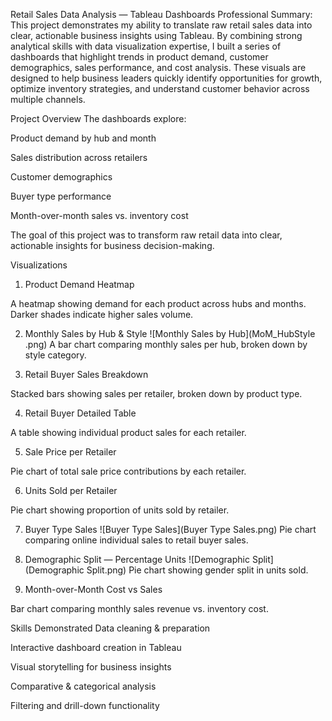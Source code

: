 Retail Sales Data Analysis — Tableau Dashboards
Professional Summary:
This project demonstrates my ability to translate raw retail sales data into clear, actionable business insights using Tableau. By combining strong analytical skills with data visualization expertise, I built a series of dashboards that highlight trends in product demand, customer demographics, sales performance, and cost analysis. These visuals are designed to help business leaders quickly identify opportunities for growth, optimize inventory strategies, and understand customer behavior across multiple channels.

Project Overview
The dashboards explore:

Product demand by hub and month

Sales distribution across retailers

Customer demographics

Buyer type performance

Month-over-month sales vs. inventory cost

The goal of this project was to transform raw retail data into clear, actionable insights for business decision-making.

Visualizations
1. Product Demand Heatmap

A heatmap showing demand for each product across hubs and months. Darker shades indicate higher sales volume.

2. Monthly Sales by Hub & Style
![Monthly Sales by Hub](MoM_HubStyle .png)
A bar chart comparing monthly sales per hub, broken down by style category.

3. Retail Buyer Sales Breakdown

Stacked bars showing sales per retailer, broken down by product type.

4. Retail Buyer Detailed Table

A table showing individual product sales for each retailer.

5. Sale Price per Retailer

Pie chart of total sale price contributions by each retailer.

6. Units Sold per Retailer

Pie chart showing proportion of units sold by retailer.

7. Buyer Type Sales
![Buyer Type Sales](Buyer Type Sales.png)
Pie chart comparing online individual sales to retail buyer sales.

8. Demographic Split — Percentage Units
![Demographic Split](Demographic Split.png)
Pie chart showing gender split in units sold.

9. Month-over-Month Cost vs Sales

Bar chart comparing monthly sales revenue vs. inventory cost.

Skills Demonstrated
Data cleaning & preparation

Interactive dashboard creation in Tableau

Visual storytelling for business insights

Comparative & categorical analysis

Filtering and drill-down functionality

